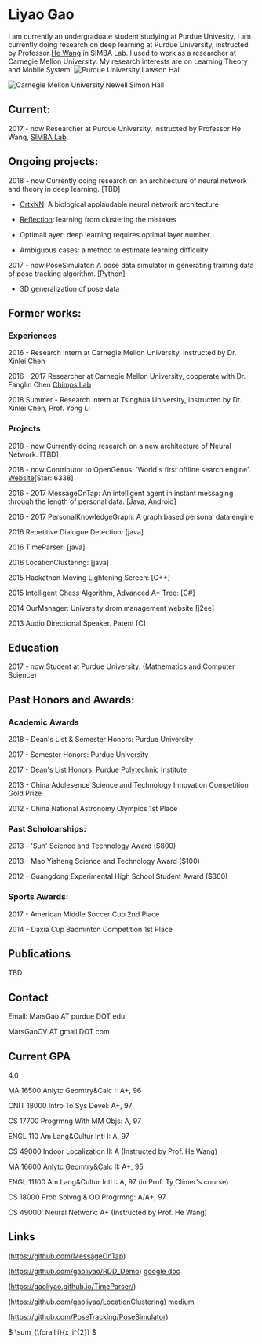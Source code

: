 # Liyao Gao
I am currently an undergraduate student studying at Purdue Univesity. I am currently doing research on deep learning at Purdue University, instructed by Professor [He Wang](https://www.cs.purdue.edu/homes/hw/) in SIMBA Lab. I used to work as a researcher at Carnegie Mellon University. My research interests are on Learning Theory and Mobile System. 
![Purdue University Lawson Hall](http://jackkozik.com/wp-content/gallery/purdue040513/purdue040513-6051.jpg)

![Carnegie Mellon University Newell Simon Hall](http://wtwarchitects.com/wp-content/uploads/2014/08/CMU_CS_ExtBikeRack-1-635x505.jpg)


## Current: 

2017 - now Researcher at Purdue University, instructed by Professor He Wang, [SIMBA Lab](https://simbalab.cs.purdue.edu/).

## Ongoing projects: 

2018 - now Currently doing research on an architecture of neural network and theory in deep learning.  [TBD]

- [CrtxNN](https://arxiv.org/abs/1804.03313): A biological applaudable neural network architecture 

- [Reflection](https://gaoliyao.github.io/CortexNeuralNetwork/): learning from clustering the mistakes

- OptimalLayer: deep learning requires optimal layer number

- Ambiguous cases: a method to estimate learning difficulty


2017 - now PoseSimulator: A pose data simulator in generating training data of pose tracking algorithm. [Python]

 - 3D generalization of pose data


## Former works:

### Experiences

2016 - Research intern at Carnegie Mellon University, instructed by Dr. Xinlei Chen

2016 - 2017 Researcher at Carnegie Mellon University, cooperate with Dr. Fanglin Chen
[Chimps Lab](http://cmuchimps.org/)

2018 Summer - Research intern at Tsinghua University, instructed by Dr. Xinlei Chen, Prof. Yong Li

### Projects

2018 - now Currently doing research on a new architecture of Neural Network.  [TBD]

2018 - now Contributor to OpenGenus: 'World's first offline search engine'.  [Website](https://github.com/OpenGenus)[Star: 6338]

2016 - 2017 MessageOnTap: An intelligent agent in instant messaging through the length of personal data. [Java, Android]

2016 - 2017 PersonalKnowledgeGraph: A graph based personal data engine

2016 Repetitive Dialogue Detection: [java]

2016 TimeParser: [java]

2016 LocationClustering: [java]

2015 Hackathon Moving Lightening Screen: [C++]

2015 Intelligent Chess Algorithm, Advanced A* Tree: [C#]

2014 OurManager: University drom management website [j2ee]

2013 Audio Directional Speaker. Patent [C]


## Education
2017 - now Student at Purdue University. (Mathematics and Computer Science)

## Past Honors and Awards: 
### Academic Awards

2018 - Dean's List & Semester Honors: Purdue University

2017 - Semester Honors: Purdue University

2017 - Dean's List Honors: Purdue Polytechnic Institute

2013 - China Adolesence Science and Technology Innovation Competition Gold Prize

2012 - China National Astronomy Olympics 1st Place

### Past Scholoarships: 

2013 - 'Sun' Science and Technology Award ($800)

2013 - Mao Yisheng Science and Technology Award ($100)

2012 - Guangdong Experimental High School Student Award ($300)

### Sports Awards: 

2017 - American Middle Soccer Cup 2nd Place

2014 - Daxia Cup Badminton Competition 1st Place

## Publications
TBD

## Contact
Email: 
MarsGao AT purdue DOT edu
       
MarsGaoCV AT gmail DOT com

## Current GPA
4.0 

MA 16500 Anlytc Geomtry&Calc I: A+, 96

CNIT 18000 Intro To Sys Devel: A+, 97

CS 17700 Progrmng With MM Objs: A, 97

ENGL 110 Am Lang&Cultur Intl I: A, 97

CS 49000 Indoor Localization II: A (Instructed by Prof. He Wang)

MA 16600 Anlytc Geomtry&Calc II: A+, 95

ENGL 11100 Am Lang&Cultur Intl I: A, 97 (in Prof. Ty Climer's course)

CS 18000 Prob Solvng & OO Progrmng: A/A+, 97

CS 49000: Neural Network: A+ (Instructed by Prof. He Wang)

## Links
(https://github.com/MessageOnTap)

(https://github.com/gaoliyao/RDD_Demo) [google doc](https://docs.google.com/presentation/d/1kfDppvLh4PJA7ZBC5u8tlobFVcXXSuc-3RhUbo5gs8o/edit)

(https://gaoliyao.github.io/TimeParser/)

(https://github.com/gaoliyao/LocationClustering) [medium](https://medium.com/@marsgaocv/a-new-method-of-personal-location-classification-156ff8fc5c2c)

(https://github.com/PoseTracking/PoseSimulator)
 
 $ \sum_{\forall i}{x_i^{2}} $


